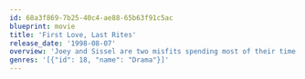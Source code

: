 ```yaml
---
id: 68a3f869-7b25-40c4-ae88-65b63f91c5ac
blueprint: movie
title: 'First Love, Last Rites'
release_date: '1998-08-07'
overview: 'Joey and Sissel are two misfits spending most of their time together talking or having sex. Gradually and slowly their relationships are becoming boring for them.'
genres: '[{"id": 18, "name": "Drama"}]'
---
```

